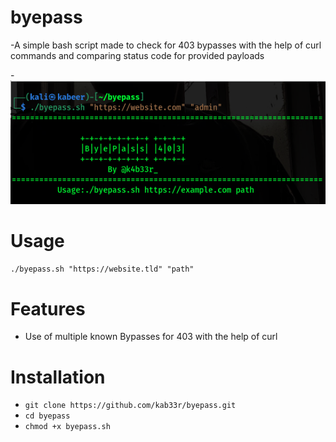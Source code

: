# byepass
-A simple bash script made to check for 403 bypasses with the help of curl commands and comparing status code for provided payloads
 
-![](poc.png)

# Usage
`./byepass.sh "https://website.tld" "path"`



# Features
- Use of multiple known Bypasses for 403 with the help of curl

# Installation
   * `git clone https://github.com/kab33r/byepass.git`
   * `cd byepass`
   * `chmod +x byepass.sh`

   
